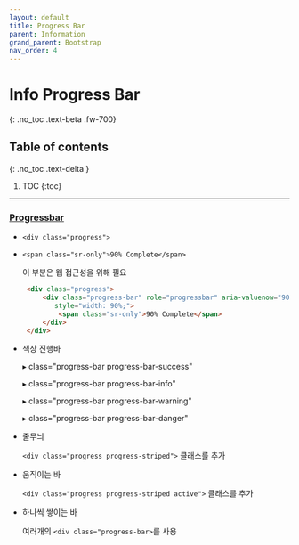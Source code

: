 ```yaml
---
layout: default
title: Progress Bar
parent: Information
grand_parent: Bootstrap
nav_order: 4
---
```


# Info Progress Bar
{: .no_toc .text-beta .fw-700}

## Table of contents
{: .no_toc .text-delta }

1. TOC
{:toc}

---

    
### [Progressbar](https://gekdev.github.io/docs/css/bootstrap/progressbar.html)

* `<div class="progress">`

* `<span class="sr-only">90% Complete</span>` 

    이 부분은 웹 접근성을 위해 필요 

    ```HTML
     <div class="progress">
         <div class="progress-bar" role="progressbar" aria-valuenow="90" aria-valuemin="0" aria-valuemax="100" 
            style="width: 90%;">
             <span class="sr-only">90% Complete</span>
         </div>
     </div>
     ```
  
* 색상 진행바
        
    &#9656; class="progress-bar progress-bar-success"
    
    &#9656; class="progress-bar progress-bar-info"
    
    &#9656; class="progress-bar progress-bar-warning"
    
    &#9656; class="progress-bar progress-bar-danger"

* 줄무늬

    `<div class="progress progress-striped">` 클래스를 추가
        
* 움직이는 바

    `<div class="progress progress-striped active">` 클래스를 추가

* 하나씩 쌓이는 바

    여러개의 `<div class="progress-bar>`를 사용